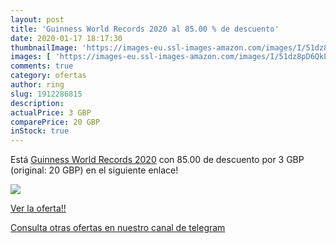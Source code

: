 ```yaml
---
layout: post
title: 'Guinness World Records 2020 al 85.00 % de descuento'
date: 2020-01-17 18:17:30
thumbnailImage: 'https://images-eu.ssl-images-amazon.com/images/I/51dz8pD6QkL._SL200_.jpg'
images: [ 'https://images-eu.ssl-images-amazon.com/images/I/51dz8pD6QkL._SL200_.jpg' ]
comments: true
category: ofertas
author: ring
slug: 1912286815
description:
actualPrice: 3 GBP
comparePrice: 20 GBP
inStock: true
---
```


Está [Guinness World Records 2020](https://www.amazon.com/dp/1912286815/?tag=redken08-20) con 85.00 de descuento por 3 GBP (original: 20 GBP) en el siguiente enlace!

[![](https://images-eu.ssl-images-amazon.com/images/I/51dz8pD6QkL._SL200_.jpg)](https://www.amazon.com/dp/1912286815/?tag=redken08-20)

[Ver la oferta!!](https://www.amazon.com/dp/1912286815/?tag=redken08-20)

[Consulta otras ofertas en nuestro canal de telegram](https://t.me/s/ofertas25)
